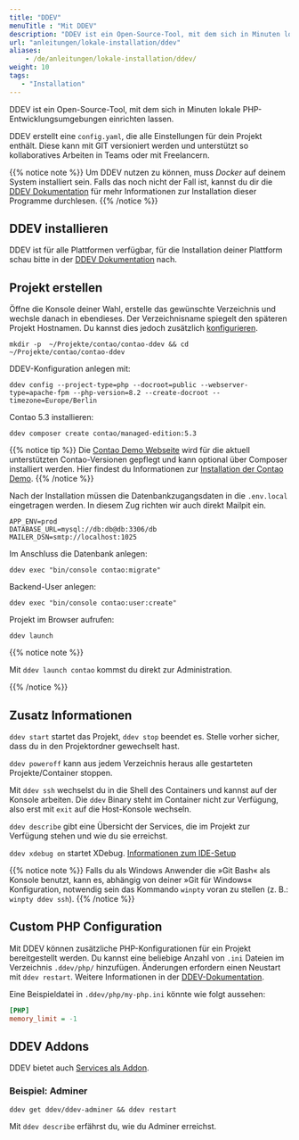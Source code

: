 ```yaml
---
title: "DDEV"
menuTitle : "Mit DDEV"
description: "DDEV ist ein Open-Source-Tool, mit dem sich in Minuten lokale PHP-Entwicklungsumgebungen einrichten lassen."
url: "anleitungen/lokale-installation/ddev"
aliases:
    - /de/anleitungen/lokale-installation/ddev/
weight: 10
tags:
   - "Installation"
---
```


DDEV ist ein Open-Source-Tool, mit dem sich in Minuten lokale PHP-Entwicklungsumgebungen einrichten lassen.

DDEV erstellt eine `config.yaml`, die alle Einstellungen für dein Projekt enthält. Diese kann mit GIT versioniert werden und unterstützt so kollaboratives Arbeiten in Teams oder mit Freelancern.

{{% notice note %}}
Um DDEV nutzen zu können, muss _Docker_ auf deinem System installiert sein. Falls das noch
nicht der Fall ist, kannst du dir die
[DDEV Dokumentation](https://ddev.readthedocs.io/en/stable/users/install/docker-installation/) für
mehr Informationen zur Installation dieser Programme durchlesen.
{{% /notice %}}


## DDEV installieren

DDEV ist für alle Plattformen verfügbar, für die Installation deiner Plattform schau bitte in der [DDEV Dokumentation](https://ddev.readthedocs.io/en/stable/users/install/ddev-installation/) nach.

## Projekt erstellen

Öffne die Konsole deiner Wahl, erstelle das gewünschte Verzeichnis und wechsle danach in ebendieses. Der Verzeichnisname spiegelt den späteren Projekt Hostnamen. Du kannst dies jedoch zusätzlich [konfigurieren](https://ddev.readthedocs.io/en/latest/users/extend/additional-hostnames/).

```shell
mkdir -p  ~/Projekte/contao/contao-ddev && cd ~/Projekte/contao/contao-ddev
```

DDEV-Konfiguration anlegen mit:

```shell
ddev config --project-type=php --docroot=public --webserver-type=apache-fpm --php-version=8.2 --create-docroot --timezone=Europe/Berlin
```

Contao 5.3 installieren:

```shell
ddev composer create contao/managed-edition:5.3
```

{{% notice tip %}}
Die [Contao Demo Webseite](https://demo.contao.org/) wird für die aktuell unterstützten Contao-Versionen gepflegt und kann optional 
über Composer installiert werden. Hier findest du Informationen zur [Installation der Contao Demo](https://github.com/contao/contao-demo).
{{% /notice %}}

Nach der Installation müssen die Datenbankzugangsdaten in die `.env.local` eingetragen werden. In diesem Zug richten wir auch direkt Mailpit ein.

```env
APP_ENV=prod
DATABASE_URL=mysql://db:db@db:3306/db
MAILER_DSN=smtp://localhost:1025
```

Im Anschluss die Datenbank anlegen:

```shell
ddev exec "bin/console contao:migrate"
```

Backend-User anlegen:

```shell
ddev exec "bin/console contao:user:create"
```

Projekt im Browser aufrufen:

```shell
ddev launch
```

{{% notice note %}}

Mit `ddev launch contao` kommst du direkt zur Administration.

{{% /notice %}}


## Zusatz Informationen

`ddev start` startet das Projekt, `ddev stop` beendet es. Stelle vorher sicher, dass du in den Projektordner gewechselt hast.

`ddev poweroff` kann aus jedem Verzeichnis heraus alle gestarteten Projekte/Container stoppen.

Mit `ddev ssh` wechselst du in die Shell des Containers und kannst auf der Konsole arbeiten. Die `ddev` Binary steht im Container nicht zur Verfügung, also erst mit `exit` auf die Host-Konsole wechseln.

`ddev describe` gibt eine Übersicht der Services, die im Projekt zur Verfügung stehen und wie du sie erreichst.

`ddev xdebug on` startet XDebug. [Informationen zum IDE-Setup](https://ddev.readthedocs.io/en/latest/users/debugging-profiling/step-debugging/#ide-setup)

{{% notice note %}}
Falls du als Windows Anwender die »Git Bash« als Konsole benutzt, kann es, abhängig von deiner »Git für Windows« Konfiguration, notwendig sein das Kommando `winpty` voran zu stellen (z. B.: `winpty ddev ssh`).
{{% /notice %}}

## Custom PHP Configuration

Mit DDEV können zusätzliche PHP-Konfigurationen für ein Projekt bereitgestellt werden. Du kannst eine beliebige Anzahl von `.ini` Dateien im Verzeichnis `.ddev/php/` hinzufügen. Änderungen erfordern einen Neustart mit `ddev restart`. Weitere Informationen in der [DDEV-Dokumentation](https://ddev.readthedocs.io/en/stable/users/extend/customization-extendibility/#custom-php-configuration-phpini).

Eine Beispieldatei in `.ddev/php/my-php.ini` könnte wie folgt aussehen:

```ini
[PHP]
memory_limit = -1
```


## DDEV Addons

DDEV bietet auch [Services als Addon](https://ddev.readthedocs.io/en/latest/users/extend/additional-services/).


### Beispiel: Adminer

```shell
ddev get ddev/ddev-adminer && ddev restart
```

Mit `ddev describe` erfährst du, wie du Adminer erreichst.
